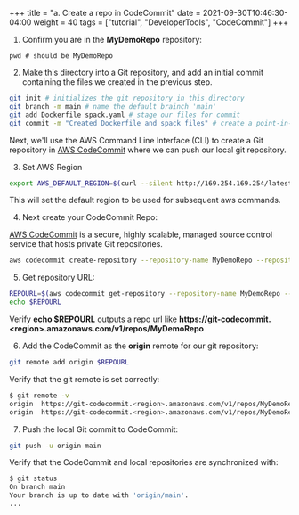 +++
title = "a. Create a repo in CodeCommit"
date = 2021-09-30T10:46:30-04:00
weight = 40
tags = ["tutorial", "DeveloperTools", "CodeCommit"]
+++

1. Confirm you are in the **MyDemoRepo** repository:

```
pwd # should be MyDemoRepo
```

2. Make this directory into a Git repository, and add an initial commit containing the files we created in the previous step.

```bash
git init # initializes the git repository in this directory
git branch -m main # name the default brainch 'main'
git add Dockerfile spack.yaml # stage our files for commit
git commit -m "Created Dockerfile and spack files" # create a point-in-time commit
```

Next, we'll use the AWS Command Line Interface (CLI) to create a Git repository in [AWS CodeCommit](https://aws.amazon.com/codecommit/) where we can push our local git repository.

3. Set AWS Region

```bash
export AWS_DEFAULT_REGION=$(curl --silent http://169.254.169.254/latest/meta-data/placement/region)
```

This will set the default region to be used for subsequent aws commands.

4. Next create your CodeCommit Repo:

[AWS CodeCommit](https://aws.amazon.com/codecommit/) is a secure, highly scalable, managed source control service that hosts private Git repositories.

```bash
aws codecommit create-repository --repository-name MyDemoRepo --repository-description "My demonstration repository" --tags Team=SC22
```

5. Get repository URL:

```bash
REPOURL=$(aws codecommit get-repository --repository-name MyDemoRepo --query repositoryMetadata.cloneUrlHttp --output text ) 
echo $REPOURL
```

Verify **echo $REPOURL** outputs a repo url like **https://git-codecommit.\<region\>.amazonaws.com/v1/repos/MyDemoRepo**

6. Add the CodeCommit as the **origin** remote for our git repository:

```bash
git remote add origin $REPOURL
```

Verify that the git remote is set correctly:

```bash
$ git remote -v
origin	https://git-codecommit.<region>.amazonaws.com/v1/repos/MyDemoRepo (fetch)
origin	https://git-codecommit.<region>.amazonaws.com/v1/repos/MyDemoRepo (push)
```

7. Push the local Git commit to CodeCommit:

```bash
git push -u origin main
```

Verify that the CodeCommit and local repositories are synchronized with:

```bash
$ git status
On branch main
Your branch is up to date with 'origin/main'.
...
```
